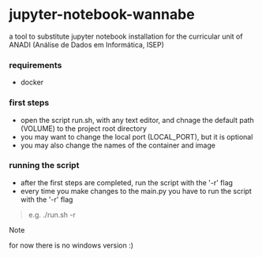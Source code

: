 # jupyter-notebook-wannabe
a tool to substitute jupyter notebook installation for the curricular unit of ANADI (Análise de Dados em Informática, ISEP)

### requirements
- docker

### first steps
- open the script run.sh, with any text editor, and chnage the default path (VOLUME) to the project root directory
- you may want to change the local port (LOCAL_PORT), but it is optional
- you may also change the names of the container and image

### running the script
- after the first steps are completed, run the script with the '-r' flag
- every time you make changes to the main.py you have to run the script with the '-r' flag
> e.g. ./run.sh -r

>[!NOTE]
> for now there is no windows version :)
